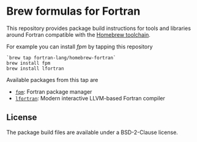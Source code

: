 # Brew formulas for Fortran

This repository provides package build instructions for tools and libraries around Fortran compatible with the [Homebrew toolchain](https://brew.sh).

For example you can install *fpm* by tapping this repository

```
`brew tap fortran-lang/homebrew-fortran`
brew install fpm
brew install lfortran
```

Available packages from this tap are

- [`fpm`](https://fpm.fortran-lang.org): Fortran package manager
- [`lfortran`](https://lfortran.org): Modern interactive LLVM-based Fortran compiler



## License

The package build files are available under a BSD-2-Clause license.
